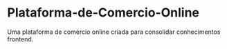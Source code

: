 # Plataforma-de-Comercio-Online
Uma plataforma de comércio online criada para consolidar conhecimentos frontend.
